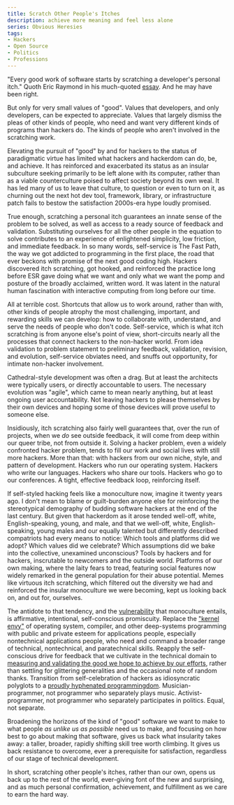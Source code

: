 ```yaml
---
title: Scratch Other People's Itches
description: achieve more meaning and feel less alone
series: Obvious Heresies
tags:
- Hackers
- Open Source
- Politics
- Professions
---
```


"Every good work of software starts by scratching a developer's personal itch."  Quoth Eric Raymond in his much-quoted [essay](http://www.catb.org/esr/writings/homesteading/cathedral-bazaar/ar01s02.html).  And he may have been right.

But only for very small values of "good".  Values that developers, and only developers, can be expected to appreciate.  Values that largely dismiss the pleas of other kinds of people, who need and want very different kinds of programs than hackers do.  The kinds of people who aren't involved in the scratching work.

Elevating the pursuit of "good" by and for hackers to the status of paradigmatic virtue has limited what hackers and hackerdom can do, be, and achieve.  It has reinforced and exacerbated its status as an insular subculture seeking primarily to be left alone with its computer, rather than as a viable counterculture poised to affect society beyond its own weal.  It has led many of us to leave that culture, to question or even to turn on it, as churning out the next hot dev tool, framework, library, or infrastructure patch fails to bestow the satisfaction 2000s-era hype loudly promised.

True enough, scratching a personal itch guarantees an innate sense of the problem to be solved, as well as access to a ready source of feedback and validation.  Substituting ourselves for all the other people in the equation to solve contributes to an experience of enlightened simplicity, low friction, and immediate feedback.  In so many words, self-service is The Fast Path, the way we got addicted to programming in the first place, the road that ever beckons with promise of the next good coding high.  Hackers discovered itch scratching, got hooked, and reinforced the practice long before ESR gave doing what we want and only what we want the pomp and posture of the broadly acclaimed, written word.  It was latent in the natural human fascination with interactive computing from long before our time.

All at terrible cost.  Shortcuts that allow us to work around, rather than with, other kinds of people atrophy the most challenging, important, and rewarding skills we can develop: how to collaborate with, understand, and serve the needs of people who don't code.  Self-service, which is what itch scratching is from anyone else's point of view, short-circuits nearly all the processes that connect hackers to the non-hacker world.  From idea validation to problem statement to preliminary feedback, validation, revision, and evolution, self-service obviates need, and snuffs out opportunity, for intimate non-hacker involvement.

Cathedral-style development was often a drag.  But at least the architects were typically users, or directly accountable to users.  The necessary evolution was "agile", which came to mean nearly anything, but at least ongoing user accountability.  Not leaving hackers to please themselves by their own devices and hoping some of those devices will prove useful to someone else.

Insidiously, itch scratching also fairly well guarantees that, over the run of projects, when we _do_ see outside feedback, it will come from deep within our queer tribe, not from outside it.  Solving a hacker problem, even a widely confronted hacker problem, tends to fill our work and social lives with still more hackers.  More than that: with hackers from our own niche, style, and pattern of development.  Hackers who run our operating system.  Hackers who write our languages.  Hackers who share our tools.  Hackers who go to our conferences.  A tight, effective feedback loop, reinforcing itself.

If self-styled hacking feels like a monoculture now, imagine it twenty years ago.  I don't mean to blame or guilt-burden anyone else for reinforcing the stereotypical demography of budding software hackers at the end of the last century.  But given that hackerdom as it arose tended well-off, white, English-speaking, young, and male, and that we well-off, white, English-speaking, young males and our equally talented but differently described compatriots had every means to notice:  Which tools and platforms did we adopt?  Which values did we celebrate?  Which assumptions did we bake into the collective, unexamined unconscious?  Tools by hackers and for hackers, inscrutable to newcomers and the outside world.  Platforms of our own making, where the laity fears to tread, featuring social features now widely remarked in the general population for their abuse potential.  Memes like virtuous itch scratching, which filtered out the diversity we had and reinforced the insular monoculture we were becoming, kept us looking back on, and out for, ourselves.

The antidote to that tendency, and the [vulnerability](https://en.wikipedia.org/wiki/Monoculture#Risks) that monoculture entails, is affirmative, intentional, self-conscious promiscuity.  Replace the ["kernel envy"](https://en.wikipedia.org/wiki/Physics_envy) of operating system, compiler, and other deep-systems programming with public and private esteem for applications people, especially nontechnical applications people, who need and command a broader range of technical, nontechnical, and paratechnical skills.  Reapply the self-conscious drive for feedback that we cultivate in the technical domain to [measuring and validating the good we hope to achieve by our efforts](https://en.wikipedia.org/wiki/Impact_evaluation), rather than settling for glittering generalities and the occasional note of random thanks.  Transition from self-celebration of hackers as idiosyncratic polyglots to a [proudly hyphenated programmingdom](https://en.wikipedia.org/wiki/Hyphenated_American).  Musician-programmer, not programmer who separately plays music.  Activist-programmer, not programmer who separately participates in politics.  Equal, not separate.

Broadening the horizons of the kind of "good" software we want to make to what people _as unlike us as possible_ need us to make, and focusing on how best to go about making that software, gives us back what insularity takes away: a taller, broader, rapidly shifting skill tree worth climbing.  It gives us back resistance to overcome, ever a prerequisite for satisfaction, regardless of our stage of technical development.

In short, scratching other people's itches, rather than our own, opens us back up to the rest of the world, ever-giving font of the new and surprising, and as much personal confirmation, achievement, and fulfillment as we care to earn the hard way.
